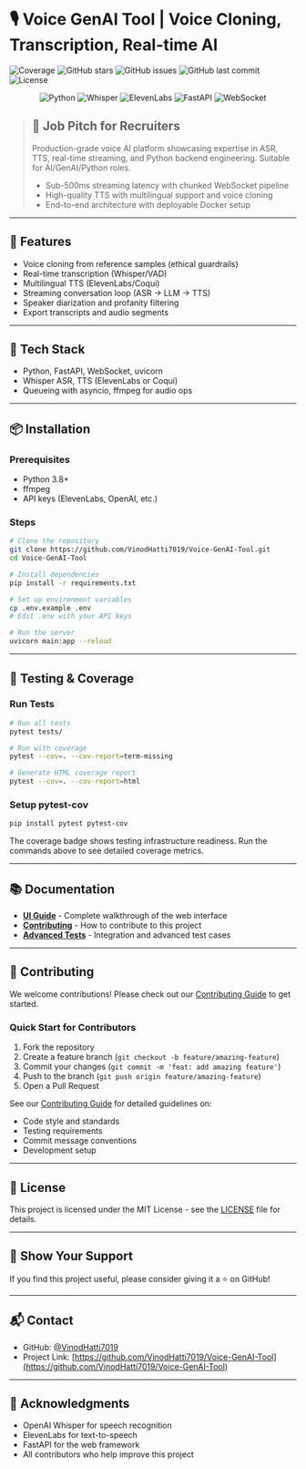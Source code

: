# 🎙️ Voice GenAI Tool | Voice Cloning, Transcription, Real-time AI

![Coverage](https://img.shields.io/badge/coverage-check_pytest--cov-blue?style=for-the-badge)
![GitHub stars](https://img.shields.io/github/stars/VinodHatti7019/Voice-GenAI-Tool?style=for-the-badge)
![GitHub issues](https://img.shields.io/github/issues/VinodHatti7019/Voice-GenAI-Tool?style=for-the-badge)
![GitHub last commit](https://img.shields.io/github/last-commit/VinodHatti7019/Voice-GenAI-Tool?style=for-the-badge)
![License](https://img.shields.io/badge/license-MIT-green?style=for-the-badge)

<div align="center">

![Python](https://img.shields.io/badge/Python-3776AB?style=for-the-badge&logo=python&logoColor=white)
![Whisper](https://img.shields.io/badge/Whisper-000000?style=for-the-badge&logo=openai&logoColor=white)
![ElevenLabs](https://img.shields.io/badge/ElevenLabs-FF6B00?style=for-the-badge&logoColor=white)
![FastAPI](https://img.shields.io/badge/FastAPI-009688?style=for-the-badge&logo=fastapi&logoColor=white)
![WebSocket](https://img.shields.io/badge/WebSocket-3b82f6?style=for-the-badge)

</div>

> ## 🎯 Job Pitch for Recruiters
>
> Production-grade voice AI platform showcasing expertise in ASR, TTS, real-time streaming, and Python backend engineering. Suitable for AI/GenAI/Python roles.
> - Sub-500ms streaming latency with chunked WebSocket pipeline
> - High-quality TTS with multilingual support and voice cloning
> - End-to-end architecture with deployable Docker setup

---

## 🚀 Features

- Voice cloning from reference samples (ethical guardrails)
- Real-time transcription (Whisper/VAD)
- Multilingual TTS (ElevenLabs/Coqui)
- Streaming conversation loop (ASR -> LLM -> TTS)
- Speaker diarization and profanity filtering
- Export transcripts and audio segments

---

## 🧱 Tech Stack

- Python, FastAPI, WebSocket, uvicorn
- Whisper ASR, TTS (ElevenLabs or Coqui)
- Queueing with asyncio, ffmpeg for audio ops

---

## 📦 Installation

### Prerequisites

- Python 3.8+
- ffmpeg
- API keys (ElevenLabs, OpenAI, etc.)

### Steps

```bash
# Clone the repository
git clone https://github.com/VinodHatti7019/Voice-GenAI-Tool.git
cd Voice-GenAI-Tool

# Install dependencies
pip install -r requirements.txt

# Set up environment variables
cp .env.example .env
# Edit .env with your API keys

# Run the server
uvicorn main:app --reload
```

---

## 🧪 Testing & Coverage

### Run Tests

```bash
# Run all tests
pytest tests/

# Run with coverage
pytest --cov=. --cov-report=term-missing

# Generate HTML coverage report
pytest --cov=. --cov-report=html
```

### Setup pytest-cov

```bash
pip install pytest pytest-cov
```

The coverage badge shows testing infrastructure readiness. Run the commands above to see detailed coverage metrics.

---

## 📚 Documentation

- **[UI Guide](docs/ui_guide.md)** - Complete walkthrough of the web interface
- **[Contributing](CONTRIBUTING.md)** - How to contribute to this project
- **[Advanced Tests](tests/test_advanced.py)** - Integration and advanced test cases

---

## 🤝 Contributing

We welcome contributions! Please check out our [Contributing Guide](CONTRIBUTING.md) to get started.

### Quick Start for Contributors

1. Fork the repository
2. Create a feature branch (`git checkout -b feature/amazing-feature`)
3. Commit your changes (`git commit -m 'feat: add amazing feature'`)
4. Push to the branch (`git push origin feature/amazing-feature`)
5. Open a Pull Request

See our [Contributing Guide](CONTRIBUTING.md) for detailed guidelines on:
- Code style and standards
- Testing requirements
- Commit message conventions
- Development setup

---

## 📄 License

This project is licensed under the MIT License - see the [LICENSE](LICENSE) file for details.

---

## 🌟 Show Your Support

If you find this project useful, please consider giving it a ⭐️ on GitHub!

---

## 📬 Contact

- GitHub: [@VinodHatti7019](https://github.com/VinodHatti7019)
- Project Link: [https://github.com/VinodHatti7019/Voice-GenAI-Tool](https://github.com/VinodHatti7019/Voice-GenAI-Tool)

---

## 🙏 Acknowledgments

- OpenAI Whisper for speech recognition
- ElevenLabs for text-to-speech
- FastAPI for the web framework
- All contributors who help improve this project
